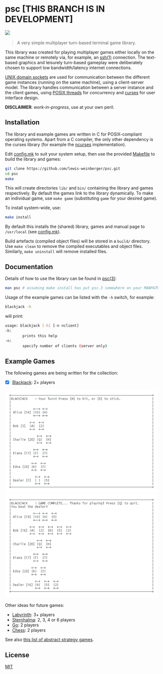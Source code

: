 # psc [THIS BRANCH IS IN DEVELOPMENT]

![](https://github.com/lewis-weinberger/psc/workflows/build/badge.svg)

> A very simple multiplayer turn-based terminal game library.

This library was created for playing multiplayer games either locally on the same machine or remotely via, for example, an [ssh(1)](https://man.openbsd.org/ssh) connection. The text-based graphics and leisurely turn-based gameplay were deliberately chosen to support low bandwidth/latency internet connections.

[UNIX domain sockets](https://en.wikipedia.org/wiki/Unix_domain_socket) are used for communication between the different game instances (running on the same machine), using a client-server model. The library handles communication between a server instance and the client games, using [POSIX threads](https://en.wikipedia.org/wiki/POSIX_Threads) for concurrency and [curses](https://en.wikipedia.org/wiki/Curses_(programming_library)) for user interface design.

**DISCLAIMER**: *work-in-progress*, use at your own peril.

## Installation

The library and example games are written in C for POSIX-compliant operating systems. Apart from a C compiler, the only other dependency is the curses library (for example the [ncurses](https://invisible-island.net/ncurses/#downloads) implementation).

Edit [config.mk](./config.mk) to suit your system setup, then use the provided [Makefile](./Makefile) to build the library and games:

```sh
git clone https://github.com/lewis-weinberger/psc.git
cd psc
make
```

This will create directories `lib/` and `bin/` containing the library and games respectively. By default the games link to the library dynamically. To make an individual game, use `make game` (substituting `game` for your desired game).

To install system-wide, use:

```sh
make install
```

By default this installs the (shared) library, games and manual page to `/usr/local` (see [config.mk](./config.mk)).

Build artefacts (compiled object files) will be stored in a `build/` directory. Use `make clean` to remove the compiled executables and object files. Similarly, `make uninstall` will remove installed files.

## Documentation

Details of how to use the library can be found in [psc(3)](./man/man3/psc.3):

```sh
man psc # assuming make install has put psc.3 somewhere on your MANPATH
```

Usage of the example games can be listed with the `-h` switch, for example:

```sh
blackjack -h
```

will print:

```sh
usage: blackjack [-h] [-n nclient]
-h:
        prints this help
-n:
        specify number of clients (server only)
```

## Example Games

The following games are being written for the collection:
- [x] [Blackjack](https://en.wikipedia.org/wiki/Blackjack): 2+ players

![blackjack start](./img/blackjack.png)
![blackjack finish](./img/blackjack2.png)

Other ideas for future games:
- [Labyrinth](https://en.wikipedia.org/wiki/Labyrinth_(paper-and-pencil_game)): 3+ players
- [Sternhalma](https://en.wikipedia.org/wiki/Chinese_checkers): 2, 3, 4 or 6 players
- [Go](https://en.wikipedia.org/wiki/Go_(game)): 2 players
- [Chess](https://en.wikipedia.org/wiki/Chess): 2 players

See also [this list of abstract strategy games](https://en.wikipedia.org/wiki/List_of_abstract_strategy_games).

## License

[MIT](./LICENSE)
